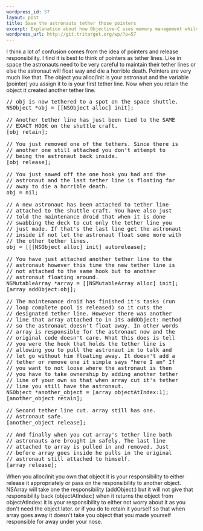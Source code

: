 ```yaml
--- 
wordpress_id: 57
layout: post
title: Save the astronauts tether those pointers
excerpt: Explanation about how Objective-C uses memory management while using a space shuttle astronaut metaphor.
wordpress_url: http://git.tritarget.org/wp/?p=57
---
```

I think a lot of confusion comes from the idea of pointers and release 
responsibility. I find it is best to think of pointers as tether 
lines. Like in space the astronauts need to be very careful to 
maintain their tether lines or else the astronaut will float way and 
die a horrible death. Pointers are very much like that. The object you 
alloc/init is your astronaut and the variable (pointer) you assign it 
to is your first tether line. Now when you retain the object it 
created another tether line. 

<!--more-->

<pre lang="objc">
// obj is now tethered to a spot on the space shuttle. 
NSObject *obj = [[NSObject alloc] init];
 
// Another tether line has just been tied to the SAME
// EXACT HOOK on the shuttle craft. 
[obj retain]; 

// You just removed one of the tethers. Since there is
// another one still attached you don't attempt to
// being the astronaut back inside. 
[obj release]; 

// You just sawed off the one hook you had and the
// astronaut and the last tether line is floating far
// away to die a horrible death. 
obj = nil; 

// A new astronaut has been attached to tether line
// attached to the shuttle craft. You have also just
// told the maintenance droid that when it is done
// swabbing the deck to cut only the tether line you
// just made. If that's the last line get the astronaut
// inside if not let the astronaut float some more with
// the other tether lines. 
obj = [[[NSObject alloc] init] autorelease]; 

// You have just attached another tether line to the
// astronaut however this time the new tether line is
// not attached to the same hook but to another
// astronaut floating around. 
NSMutableArray *array = [[NSMutableArray alloc] init]; 
[array addObject:obj]; 

// The maintenance droid has finished it's tasks (run
// loop complete pool is released) so it cuts the
// designated tether line. However there was another
// line that array attached to in its addObject: method
// so the astronaut doesn't float away. In other words
// array is responsible for the astronaut now and the
// original code doesn't care. What this does is tell
// you were the hook that holds the tether line is
// allowing you to pull the astronaut in to talk and
// let go without him floating away. It doesn't add a
// tether or remove one it simple says "here I am" If
// you want to not loose where the astronaut is then
// you have to take ownership by adding another tether
// line of your own so that when array cut it's tether
// line you still have the astronaut. 
NSObject *another_object = [array objectAtIndex:1]; 
[another_object retain]; 

// Second tether line cut. array still has one.
// Astronaut safe. 
[another_object release]; 

// And finally when you cut array's tether line both
// astronauts are brought in safely. The last line
// attached to array is pulled in and removed. Just
// before array goes inside he pulls in the original
// astronaut still attached to himself. 
[array release]; 
</pre>

When you alloc/init you own that object it is your responsibility to 
either release it appropriately or pass on the responsibility to 
another object. NSArray will take one the responsibility (addObject:) 
but it will not give that responsibility back (objectAtIndex:) when it 
returns the object from objectAtIndex: it is your responsibility to 
either not worry about it as you don't need the object later. or if 
you do to retain it yourself so that when array goes away it doesn't 
take you object that you made yourself responsible for away under your 
nose. 

